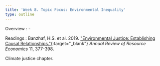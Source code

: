```yaml
---
title: 'Week 8. Topic Focus: Environmental Inequality'
type: outline
---
```


Overview
: - 

Readings
: Banzhaf, H.S. et al. 2019. ["Environmental Justice: Establishing Causal Relationships."](https://doi.org/10.1146/annurev-resource-100518-094131){:target="_blank"} _Annual Review of Resource Economics_ 11, 377-398.

  Climate justice chapter.
